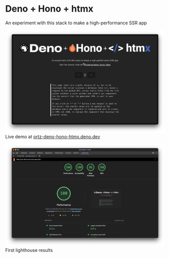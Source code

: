 # Deno + Hono + htmx

An experiment with this stack to make a high-performance SSR app


![scheensot from home](screenshots/home.png "scheensot from home")
Live demo at [ortz-deno-hono-htmx.deno.dev](https://ortz-deno-hono-htmx.deno.dev/)

![first lighthouse results](screenshots/lighthouse.png "scheensot from home")
First lighthouse results
